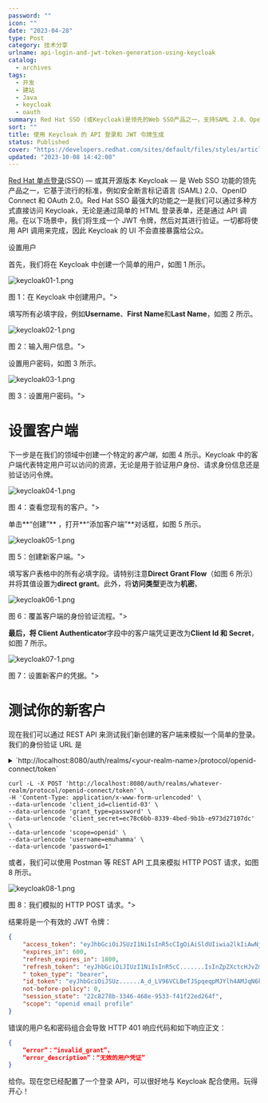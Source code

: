 ```yaml
---
password: ""
icon: ""
date: "2023-04-28"
type: Post
category: 技术分享
urlname: api-login-and-jwt-token-generation-using-keycloak
catalog:
  - archives
tags:
  - 开发
  - 建站
  - Java
  - keycloak
  - oauth
summary: Red Hat SSO (或Keycloak)是领先的Web SSO产品之一，支持SAML 2.0、OpenID Connect和OAuth 2.0等标准，强大之处在于可通过多种方式直接访问Keycloak，包括API调用生成和验证JWT令牌。操作仅限API调用，无需暴露Keycloak的UI给公众。
sort: ""
title: 使用 Keycloak 的 API 登录和 JWT 令牌生成
status: Published
cover: "https://developers.redhat.com/sites/default/files/styles/article_feature/public/blog/2019/12/keycloak10.png?itok=-ExiELH9"
updated: "2023-10-08 14:42:00"
---
```


[Red Hat 单点登录](https://www.redhat.com/en/products/middleware)(SSO) — 或其开源版本 Keycloak — 是 Web SSO 功能的领先产品之一，它基于流行的标准，例如安全断言标记语言 (SAML) 2.0、OpenID Connect 和 OAuth 2.0。Red Hat SSO 最强大的功能之一是我们可以通过多种方式直接访问 Keycloak，无论是通过简单的 HTML 登录表单，还是通过 API 调用。在以下场景中，我们将生成一个 JWT 令牌，然后对其进行验证。一切都将使用 API 调用来完成，因此 Keycloak 的 UI 不会直接暴露给公众。

设置用户

首先，我们将在 Keycloak 中创建一个简单的用户，如图 1 所示。

![keycloak01-1.png](https://developers.redhat.com/sites/default/files/styles/article_floated/public/blog/2019/12/keycloak01-1.png?itok=WywnX4-4)

图 1：在 Keycloak 中创建用户。">

填写所有必填字段，例如**Username**、**First Name**和**Last Name**，如图 2 所示。

![keycloak02-1.png](https://developers.redhat.com/sites/default/files/styles/article_floated/public/blog/2019/12/keycloak02-1.png?itok=6nuYjWAS)

图 2：输入用户信息。">

设置用户密码，如图 3 所示。

![keycloak03-1.png](https://developers.redhat.com/sites/default/files/styles/article_floated/public/blog/2019/12/keycloak03-1.png?itok=xhzQFM8t)

图 3：设置用户密码。">

# 设置客户端

下一步是在我们的领域中创建一个特定的*客户端*，如图 4 所示。Keycloak 中的客户端代表特定用户可以访问的资源，无论是用于验证用户身份、请求身份信息还是验证访问令牌。

![keycloak04-1.png](https://developers.redhat.com/sites/default/files/styles/article_floated/public/blog/2019/12/keycloak04-1.png?itok=cKzhT2We)

图 4：查看您现有的客户。">

单击**“创建”** ，打开**“添加客户端”**对话框，如图 5 所示。

![keycloak05-1.png](https://developers.redhat.com/sites/default/files/styles/article_floated/public/blog/2019/12/keycloak05-1.png?itok=GQ60hiap)

图 5：创建新客户端。">

填写客户表格中的所有必填字段。请特别注意**Direct Grant Flow**（如图 6 所示）并将其值设置为**direct grant**。此外，将**访问类型**更改为**机密**。

![keycloak06-1.png](https://developers.redhat.com/sites/default/files/styles/article_floated/public/blog/2019/12/keycloak06-1.png?itok=azkV9Cm1)

图 6：覆盖客户端的身份验证流程。">

**最后，将 Client Authenticator**字段中的客户端凭证更改为**Client Id 和 Secret**，如图 7 所示。

![keycloak07-1.png](https://developers.redhat.com/sites/default/files/styles/article_floated/public/blog/2019/12/keycloak07-1.png?itok=3soIf6MC)

图 7：设置新客户的凭据。">

# 测试你的新客户

现在我们可以通过 REST API 来测试我们新创建的客户端来模拟一个简单的登录。我们的身份验证 URL 是

<details>
<summary>`http://localhost:8080/auth/realms/&lt;your-realm-name&gt;/protocol/openid-connect/token`</summary>

填写参数并使用我们的用户名和密码设置 client_id 和 client_secret：

</details>

```shell
curl -L -X POST 'http://localhost:8080/auth/realms/whatever-realm/protocol/openid-connect/token' \
-H 'Content-Type: application/x-www-form-urlencoded' \
--data-urlencode 'client_id=clientid-03' \
--data-urlencode 'grant_type=password' \
--data-urlencode 'client_secret=ec78c6bb-8339-4bed-9b1b-e973d27107dc' \
--data-urlencode 'scope=openid' \
--data-urlencode 'username=emuhamma' \
--data-urlencode 'password=1'
```

或者，我们可以使用 Postman 等 REST API 工具来模拟 HTTP POST 请求，如图 8 所示。

![keycloak08-1.png](https://developers.redhat.com/sites/default/files/styles/article_floated/public/blog/2019/12/keycloak08-1.png?itok=lXBjdXCy)

图 8：我们模拟的 HTTP POST 请求。">

结果将是一个有效的 JWT 令牌：

```json
{
    "access_token": "eyJhbGciOiJSUzI1NiIsInR5cCIgOiAiSldUIiwia2lkIiAwNjEwLCJpc3MiOiJodHRwO.......wKRTus6PAoHMFlIlYQ75dYiLzzuRMvdXkHl6naLNQ8wYDv4gi7A3eJ163YzXSJf5PmQ",
    "expires_in": 600,
    "refresh_expires_in": 1800,
    "refresh_token": "eyJhbGciOiJIUzI1NiIsInR5cC.......IsInZpZXctcHJvZmlsZSJdfX0sInNjb3BlIjoib3BlbmlkIGVtYWlsIHByb2ZpbGUifQ.ePV2aqeDjlg6ih6SA7_x77gT4JYyv7HvK7PLQW-X1mM",
    " token_type": "bearer",
    "id_token": "eyJhbGciOiJSUz......A_d_LV96VCLBeTJSpqeqpMJYlh4AMJqN6kddtrI4ixZLfwAIj-Qwqn9kzGe-v1-oe80wQXrXzVBG7TJbKm4x5bgCO_B9lnDMrey9 0rvaKKr48K697ug", "
    not-before-policy": 0,
    "session_state": "22c8278b-3346-468e-9533-f41f22ed264f",
    "scope": "openid email profile"
}
```

错误的用户名和密码组合会导致 HTTP 401 响应代码和如下响应正文：

```json
{
    “error”：“invalid_grant”，
    “error_description”：“无效的用户凭证”
}
```

给你。现在您已经配置了一个登录 API，可以很好地与 Keycloak 配合使用。玩得开心！
